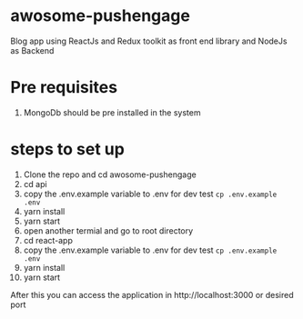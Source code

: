 # awosome-pushengage
Blog app using ReactJs and Redux toolkit as front end library and NodeJs as Backend

# Pre requisites
1. MongoDb should be pre installed in the system
# steps to set up

1. Clone the repo and cd awosome-pushengage
2. cd api
3. copy the .env.example variable to .env for dev test ``` cp .env.example .env ```
4. yarn install
5. yarn start
5. open another termial and go to root directory
6. cd react-app
7. copy the .env.example variable to .env for dev test ``` cp .env.example .env ```
8. yarn install
9. yarn start

After this you can access the application in http://localhost:3000 or desired port